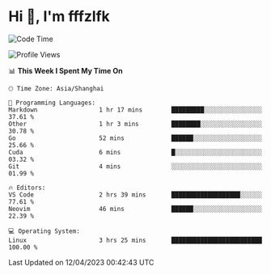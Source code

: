 # Hi 👋, I'm fffzlfk

<!--START_SECTION:waka-->
![Code Time](http://img.shields.io/badge/Code%20Time-145%20hrs%2056%20mins-blue)

![Profile Views](http://img.shields.io/badge/Profile%20Views-0-blue)

📊 **This Week I Spent My Time On** 

```text
🕑︎ Time Zone: Asia/Shanghai

💬 Programming Languages: 
Markdown                 1 hr 17 mins        █████████░░░░░░░░░░░░░░░░   37.61 % 
Other                    1 hr 3 mins         ████████░░░░░░░░░░░░░░░░░   30.78 % 
Go                       52 mins             ██████░░░░░░░░░░░░░░░░░░░   25.66 % 
Cuda                     6 mins              █░░░░░░░░░░░░░░░░░░░░░░░░   03.32 % 
Git                      4 mins              ░░░░░░░░░░░░░░░░░░░░░░░░░   01.99 % 

🔥 Editors: 
VS Code                  2 hrs 39 mins       ███████████████████░░░░░░   77.61 % 
Neovim                   46 mins             ██████░░░░░░░░░░░░░░░░░░░   22.39 % 

💻 Operating System: 
Linux                    3 hrs 25 mins       █████████████████████████   100.00 % 
```


 Last Updated on 12/04/2023 00:42:43 UTC
<!--END_SECTION:waka-->
